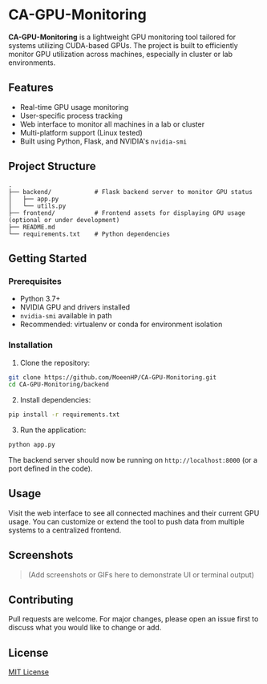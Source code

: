 # CA-GPU-Monitoring

**CA-GPU-Monitoring** is a lightweight GPU monitoring tool tailored for systems utilizing CUDA-based GPUs. The project is built to efficiently monitor GPU utilization across machines, especially in cluster or lab environments.

## Features

- Real-time GPU usage monitoring
- User-specific process tracking
- Web interface to monitor all machines in a lab or cluster
- Multi-platform support (Linux tested)
- Built using Python, Flask, and NVIDIA's `nvidia-smi`

## Project Structure

```
.
├── backend/            # Flask backend server to monitor GPU status
│   ├── app.py
│   └── utils.py
├── frontend/           # Frontend assets for displaying GPU usage (optional or under development)
├── README.md
└── requirements.txt    # Python dependencies
```

## Getting Started

### Prerequisites

- Python 3.7+
- NVIDIA GPU and drivers installed
- `nvidia-smi` available in path
- Recommended: virtualenv or conda for environment isolation

### Installation

1. Clone the repository:

```bash
git clone https://github.com/MoeenHP/CA-GPU-Monitoring.git
cd CA-GPU-Monitoring/backend
```

2. Install dependencies:

```bash
pip install -r requirements.txt
```

3. Run the application:

```bash
python app.py
```

The backend server should now be running on `http://localhost:8000` (or a port defined in the code).

## Usage

Visit the web interface to see all connected machines and their current GPU usage. You can customize or extend the tool to push data from multiple systems to a centralized frontend.

## Screenshots

> (Add screenshots or GIFs here to demonstrate UI or terminal output)

## Contributing

Pull requests are welcome. For major changes, please open an issue first to discuss what you would like to change or add.

## License

[MIT License](https://opensource.org/licenses/MIT)
